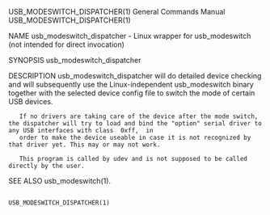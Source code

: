 USB_MODESWITCH_DISPATCHER(1)                                                     General Commands Manual                                                     USB_MODESWITCH_DISPATCHER(1)

NAME
       usb_modeswitch_dispatcher - Linux wrapper for usb_modeswitch (not intended for direct invocation)

SYNOPSIS
       usb_modeswitch_dispatcher

DESCRIPTION
       usb_modeswitch_dispatcher  will do detailed device checking and will subsequently use the Linux-independent usb_modeswitch binary together with the selected device config file to
       switch the mode of certain USB devices.

       If no drivers are taking care of the device after the mode switch, the dispatcher will try to load and bind the "option" serial driver to any USB interfaces with class  0xff,  in
       order to make the device useable in case it is not recognized by that driver yet. This may or may not work.

       This program is called by udev and is not supposed to be called directly by the user.

SEE ALSO
       usb_modeswitch(1).

                                                                                                                                                             USB_MODESWITCH_DISPATCHER(1)
